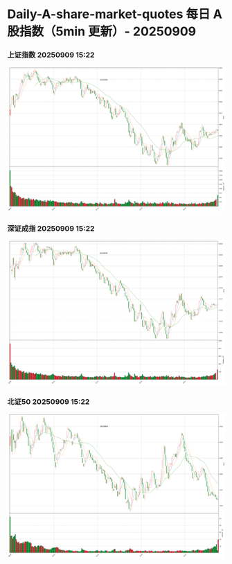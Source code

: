 
# Daily-A-share-market-quotes 每日 A 股指数（5min 更新）- 20250909

### 上证指数 20250909 15:22
![](./fig/2025/9/20250909-sh000001.png)

### 深证成指 20250909 15:22
![](./fig/2025/9/20250909-sz399001.png)

### 北证50 20250909 15:22
![](./fig/2025/9/20250909-bj899050.png)
